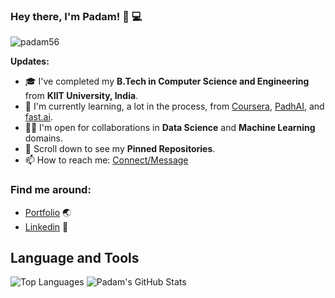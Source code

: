 ### Hey there, I'm __Padam__! 👋 :computer:

<p align="left"> <img src="https://komarev.com/ghpvc/?username=padam56" alt="padam56" /> </p>

**Updates:**

- 🎓 I've completed my **B.Tech in Computer Science and Engineering** from **KIIT University, India**.
- 🌱 I'm currently learning, a lot in the process, from [Coursera](https://www.coursera.org/), [PadhAI](https://padhai.onefourthlabs.in/), and [fast.ai](https://www.fast.ai/).
- 🤝🏻 I'm open for collaborations in **Data Science** and **Machine Learning** domains.
- 📌 Scroll down to see my **Pinned Repositories**.
- 📫 How to reach me: [Connect/Message](https://www.linkedin.com/in/padamjung56/)

### Find me around:
- [Portfolio](https://padam56.github.io) :earth_asia:
- [Linkedin](https://www.linkedin.com/in/thinam-tamang-3b12831a2/) :email:

## **Language and Tools**

![Top Languages](https://github-readme-stats.vercel.app/api/top-langs/?username=padam56&theme=radical)
![Padam's GitHub Stats](https://github-readme-stats.vercel.app/api?username=padam56&hide=prs,issues,contribs?username=padam56&count_private=true?username=padam56&show_icons=true&theme=radical)
